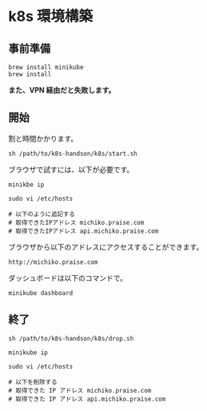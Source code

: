 # k8s 環境構築

## 事前準備

```
brew install minikube
brew install
```

**また、VPN 経由だと失敗します。**

## 開始

割と時間かかります。

```
sh /path/to/k8s-handson/k8s/start.sh
```

ブラウザで試すには、以下が必要です。

```
minikbe ip

sudo vi /etc/hosts

# 以下のように追記する
# 取得できたIPアドレス michiko.praise.com
# 取得できたIPアドレス api.michiko.praise.com
```

ブラウザから以下のアドレスにアクセスすることができます。

```
http://michiko.praise.com
```

ダッシュボードは以下のコマンドで。

```
minikube dashboard
```

## 終了

```
sh /path/to/k8s-handson/k8s/drop.sh
```

```
minikube ip

sudo vi /etc/hosts

# 以下を削除する
# 取得できた IP アドレス michiko.praise.com
# 取得できた IP アドレス api.michiko.praise.com
```
